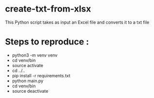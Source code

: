 # create-txt-from-xlsx
This Python script takes as input an Excel file and converts it to a txt file

# Steps to reproduce : 
- python3 -m venv venv
- cd venv/bin
- source activate
- cd ../..
- pip install -r requirements.txt
- python main.py
- cd venv/bin
- source deactivate